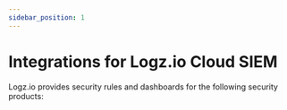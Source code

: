 ```yaml
---
sidebar_position: 1
---
```


# Integrations for Logz.io Cloud SIEM

Logz.io provides security rules and dashboards for the following security products:
